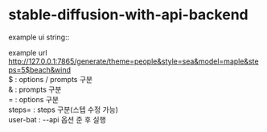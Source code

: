 # stable-diffusion-with-api-backend
example ui string::  

example url  
http://127.0.0.1:7865/generate/theme=people&style=sea&model=maple&steps=5$beach&wind  
$ : options / prompts 구분  
& : prompts 구분  
= : options 구분  
steps= : steps 구분(스텝 수정 가능)  
user-bat : --api 옵션 준 후 실행  

